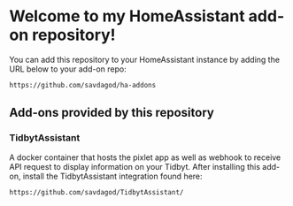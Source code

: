 # Welcome to my HomeAssistant add-on repository!

You can add this repository to your HomeAssistant instance by adding the URL below to your add-on repo:

```txt
https://github.com/savdagod/ha-addons
```
## Add-ons provided by this repository

### TidbytAssistant

A docker container that hosts the pixlet app as well as webhook to receive API request to display information on your Tidbyt. After installing this add-on, install the TidbytAssistant integration found here:

```txt
https://github.com/savdagod/TidbytAssistant/
```
